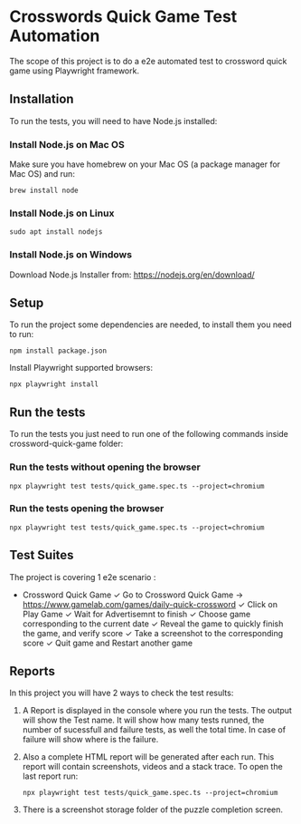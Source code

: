 # Crosswords Quick Game Test Automation

The scope of this project is to do a e2e automated test to crossword quick game using Playwright framework. 

## Installation
To run the tests, you will need to have Node.js installed:

### Install Node.js on Mac OS
Make sure you have homebrew on your Mac OS (a package manager for Mac OS) and run:
```
brew install node

```
### Install Node.js on Linux
```
sudo apt install nodejs

```
### Install Node.js on Windows

Download Node.js Installer from: https://nodejs.org/en/download/

## Setup

To run the project some dependencies are needed, to install them you need to run: 

```
npm install package.json
```

Install Playwright supported browsers: 

```
npx playwright install
```

## Run the tests
To run the tests you just need to run one of the following commands inside crossword-quick-game folder:

### Run the tests without opening the browser
```
npx playwright test tests/quick_game.spec.ts --project=chromium
```

### Run the tests opening the browser
```
npx playwright test tests/quick_game.spec.ts --project=chromium
```

## Test Suites

The project is covering 1 e2e scenario :

- Crossword Quick Game
    ✓ Go to Crossword Quick Game -> https://www.gamelab.com/games/daily-quick-crossword 
    ✓ Click on Play Game
    ✓ Wait for Advertisemnt to finish
    ✓ Choose game corresponding to the current date 
    ✓ Reveal the game to quickly finish the game, and verify score 
    ✓ Take a screenshot to the corresponding score
    ✓ Quit game and Restart another game
   
## Reports
In this project you will have 2 ways to check the test results: 

1. A Report is displayed in the console where you run the tests. 
   The output will show the Test name. It will show how many tests runned, the number of sucessfull and failure tests, as well the total time. In case of failure will show where is the failure.

2. Also a complete HTML report will be generated after each run. This report will contain screenshots, videos and a stack trace. To open the last report run:
    ```
    npx playwright test tests/quick_game.spec.ts --project=chromium
    ```

3. There is a screenshot storage folder of the puzzle completion screen. 
